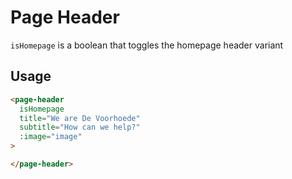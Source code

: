 # Page Header
`isHomepage` is a boolean that toggles the homepage header variant

## Usage

```html
<page-header
  isHomepage
  title="We are De Voorhoede"
  subtitle="How can we help?"
  :image="image"
>

</page-header>
```
